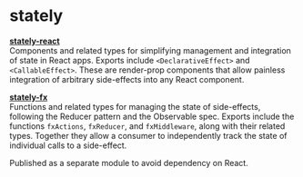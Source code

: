 # stately

**[stately-react](/stately-react)**  
Components and related types for simplifying management and integration of state in React apps. Exports include `<DeclarativeEffect>` and `<CallableEffect>`. These are render-prop components that allow painless integration of arbitrary side-effects into any React component.

**[stately-fx](/stately-fx)**  
Functions and related types for managing the state of side-effects, following the Reducer pattern and the Observable spec. Exports include the functions `fxActions`, `fxReducer`, and `fxMiddleware`, along with their related types. Together they allow a consumer to independently track the state of individual calls to a side-effect.

Published as a separate module to avoid dependency on React.

